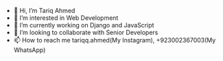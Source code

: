 - 👋 Hi, I’m Tariq Ahmed
- 👀 I’m interested in Web Development
- 🌱 I’m currently working on Django and JavaScript
- 💞️ I’m looking to collaborate with Senior Developers
- 📫 How to reach me tariqq.ahmed(My Instagram), +923002367003(My WhatsApp)

<!---
Tariq Ahmed is a Web Developer special ✨ repository because its `README.md` (this file) appears on your GitHub profile.
You can click the Preview link to take a look at your changes.
--->
